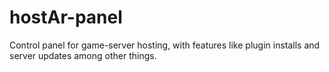 # hostAr-panel
Control panel for game-server hosting, with features like plugin installs and server updates among other things.

